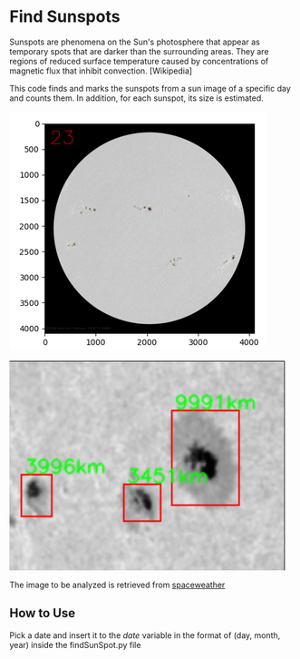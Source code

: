 # Find Sunspots

Sunspots are phenomena on the Sun's photosphere that appear 
as temporary spots that are darker than the surrounding areas. 
They are regions of reduced surface temperature caused by 
concentrations of magnetic flux that inhibit convection. [Wikipedia]

This code finds and marks the sunspots from a sun image of a specific
day and counts them. In addition, for each sunspot, its size is estimated.

![Sun spots on the sun](sunspots.png)

![Zoom into the sunspots](sunspot_zoom.png)

The image to be analyzed is retrieved from [spaceweather]('http://spaceweather.com/')

## How to Use
Pick a date and insert it to the _date_ variable in the format of (day, month, year) inside the findSunSpot.py file 